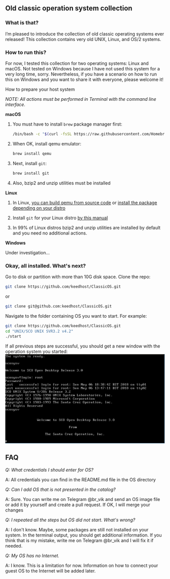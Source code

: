 ## Old classic operation system collection

### What is that?
I’m pleased to introduce the collection of old classic operating systems ever released! This collection contains very old UNIX, Linux, and OS/2 systems.

### How to run this?

For now, I tested this collection for two operating systems: Linux and macOS. Not tested on Windows because I have not used this system for a very long time, sorry. Nevertheless, if you have a scenario on how to run this on Windows and you want to share it with everyone, please welcome it!

How to prepare your host system

_NOTE: All actions must be performed in Terminal with the command line interface._

**macOS**

1. You must have to install `brew` package manager first:
    ```bash
    /bin/bash -c "$(curl -fsSL https://raw.githubusercontent.com/Homebrew/install/HEAD/install.sh)"
    ```
2. When OK, install qemu emulator:
    ```bash
    brew install qemu
    ```
3. Next, install `git`:
    ```bash
    brew install git
    ```
4. Also, bzip2 and unzip utilities must be installed

**Linux**

1. In Linux, [you can build qemu from source code](https://www.qemu.org/download/#source) or [install the package depending on your distro](https://www.qemu.org/download/#linux)

2. Install `git` for your Linux distro [by this manual](https://www.atlassian.com/git/tutorials/install-git#linux)

3. In 99% of Linux distros bzip2 and unzip utilities are installed by default and you need no additional actions.

**Windows**

Under investigation...

### Okay, all installed. What's next?

Go to disk or partition with more than 10G disk space. Clone the repo:
```bash
git clone https://github.com/keedhost/ClassicOS.git
```
or
```bash
git clone git@github.com:keedhost/ClassicOS.git
```
Navigate to the folder containing OS you want to start. For example:
```bash
git clone https://github.com/keedhost/ClassicOS.git
cd "UNIX/SCO UNIX SVR3.2 v4.2"
./start
```
If all previous steps are successful, you should get a new window with the operation system you started:
![SCO UNIX](https://github.com/keedhost/ClassicOS/blob/main/UNIX/SCO%20UNIX%20SVR3.2%20v4.2/Screenshots/sco01.png?raw=true)

## FAQ

_Q: What credentials I should enter for OS?_

A: All credentials you can find in the README.md file in the OS directory

_Q: Can I add OS that is not presented in the catalog?_

A: Sure. You can write me on Telegram @br_vik and send an OS image file or add it by yourself and create a pull request. If OK, I will merge your changes

_Q: I repeated all the steps but OS did not start. What's wrong?_

A: I don't know. Maybe, some packages are still not installed on your system. In the terminal output, you should get additional information. If you think that is my mistake, write me on Telegram @br_vik and I will fix it if needed.

_Q: My OS has no Internet._

A: I know. This is a limitation for now. Information on how to connect your guest OS to the Internet will be added later.
